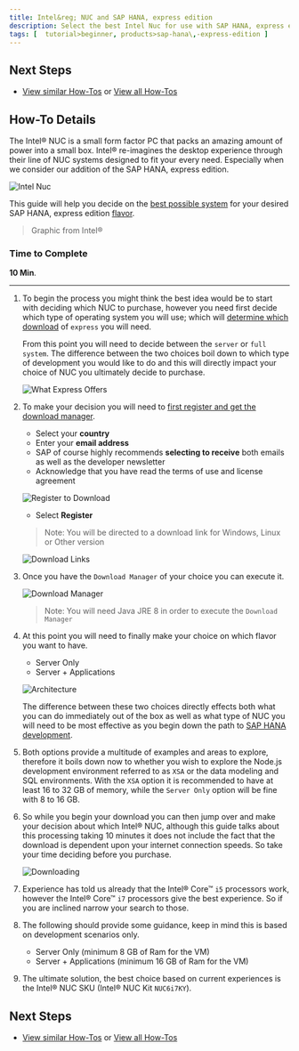 ```yaml
---
title: Intel&reg; NUC and SAP HANA, express edition
description: Select the best Intel Nuc for use with SAP HANA, express edition
tags: [  tutorial>beginner, products>sap-hana\,-express-edition ]
---
```


## Next Steps
 - [View similar How-Tos](http://www.sap.com/developer/tutorials.html) or [View all How-Tos](http://www.sap.com/developer/tutorials.html) 
 

## How-To Details
The Intel&reg; NUC is a small form factor PC that packs an amazing amount of power into a small box. Intel&reg; re-imagines the desktop experience through their line of NUC systems designed to fit your every need. Especially when we consider our addition of the SAP HANA, express edition.

![Intel Nuc](nuc.png)

This guide will help you decide on the [best possible system](http://www.intel.com/content/www/us/en/nuc/nuc-comparison.html) for your desired SAP HANA, express edition [flavor](http://www.sap.com/developer/how-tos/hxe-ua-version.html).

> Graphic from Intel&reg;

### Time to Complete
**10 Min**.

---

1. To begin the process you might think the best idea would be to start with deciding which NUC to purchase, however you need first decide which type of operating system you will use; which will [determine which download](https://www.sap.com/developer/topics/sap-hana-express.html) of `express` you will need.
    
    From this point you will need to decide between the `server` or `full system`. The difference between the two choices boil down to which type of development you would like to do and this will directly impact your choice of NUC you ultimately decide to purchase.
    
    ![What Express Offers](1.png)
    
2. To make your decision you will need to [first register and get the download manager](https://www.sap.com/cmp/ft/crm-xu16-dat-hddedft/index.html).
  
    - Select your **country**
    - Enter your **email address**
    - SAP of course highly recommends **selecting to receive** both emails as well as the developer newsletter
    - Acknowledge that you have read the terms of use and license agreement

    ![Register to Download](2.png)
    
    - Select **Register**
    
    > Note: You will be directed to a download link for Windows, Linux or Other version

    ![Download Links](3.png)

3. Once you have the `Download Manager` of your choice you can execute it.

    ![Download Manager](4.png)

    > Note: You will need Java JRE 8 in order to execute the `Download Manager` 

4. At this point you will need to finally make your choice on which flavor you want to have. 

    - Server Only 
    - Server + Applications 

    ![Architecture](arch.png)

    The difference between these two choices directly effects both what you can do immediately out of the box as well as what type of NUC you will need to be most effective as you begin down the path to [SAP HANA development](http://scn.sap.com/people/craig.cmehil/blog/2016/09/14/developing-on-the-sap-hana-platform).
    
5. Both options provide a multitude of examples and areas to explore, therefore it boils down now to whether you wish to explore the Node.js development environment referred to as `XSA` or the data modeling and SQL environments. With the `XSA` option it is recommended to have at least 16 to 32 GB of memory, while the `Server Only` option will be fine with 8 to 16 GB.

6. So while you begin your download you can then jump over and make your decision about which Intel&reg; NUC, although this guide talks about this processing taking 10 minutes it does not include the fact that the download is dependent upon your internet connection speeds. So take your time deciding before you purchase.

    ![Downloading](5.png)

7. Experience has told us already that the Intel&reg; Core&trade; `i5` processors work, however the Intel&reg; Core&trade; `i7` processors give the best experience. So if you are inclined narrow your search to those.

8. The following should provide some guidance, keep in mind this is based on development scenarios only.

	 - Server Only (minimum 8 GB of Ram for the VM)
	 - Server + Applications (minimum 16 GB of Ram for the VM)
   
9. The ultimate solution, the best choice based on current experiences is the  Intel&reg; NUC SKU (Intel&reg; NUC Kit `NUC6i7KY`).

## Next Steps
 - [View similar How-Tos](http://www.sap.com/developer/tutorials.html) or [View all How-Tos](http://www.sap.com/developer/tutorials.html) 
